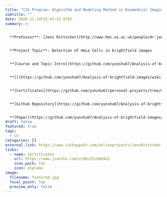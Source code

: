 ```yaml
---
title: "CIS Program: Algorithm and Modeling Method in Biomedical Imaging"
subtitle: ""
date: 2020-12-14T15:47:12.976Z
summary: >-
  

  **Professor**: [Jens Rittscher](http://www.hmc.ox.ac.uk/people/dr-jens-rittscher/)


  **Project Topic**: Detection of HeLa Cells in brightfield images


  **[Course and Topic Intro](https://github.com/yunshu67/Analysis-of-brightfield-images/wiki)**


  **[](https://github.com/yunshu67/Analysis-of-brightfield-images/wiki)Course Date**: 30.01.2021 - 04.04.2021


  **[Certificates](https://github.com/yunshu67/personal-projects/tree/main/CIS_program/algorithm_and_modeling_method_in_biomedical_Imaging/certificates)**


  **[Github Repository](https://github.com/yunshu67/Analysis-of-brightfield-images)**


  **[Paper](https://github.com/yunshu67/Analysis-of-brightfield-images/blob/main/Detection%20of%20HeLa%20Cells%20in%20brightfield%20images.pdf)**
draft: false
featured: true
tags:
  - CV
categories: []
external_link: https://www.cathaypath.com/onlineprojects/JensRittscher.html
links:
  - name: Certificates
    url: https://www.jianshu.com/u/00c25cdda9a1
    icon_pack: fas
    icon: diploma
image:
  filename: featured.jpg
  focal_point: Top
  preview_only: false
---
```

